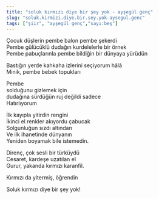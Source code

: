 ```yaml
---
title: "soluk kırmızı diye bir şey yok - ayşegül genç"
slug: "soluk.kirmizi.diye.bir.sey.yok-aysegul.genc"
tags: ["şiir", "ayşegül genç","sayı:beş"]
---
```


Çocuk düşlerin pembe balon pembe şekerdi  
Pembe gülücüklü dudağın kurdelelerle bir örnek\
Pembe pabuçlarınla pembe bildiğin bir dünyaya yürüdün

Bastığın yerde kahkaha izlerini seçiyorum hâlâ\
Minik, pembe bebek topukları

Pembe\
solduğunu gizlemek için\
dudağına sürdüğün ruj değildi sadece\
Hatırlıyorum

İlk kayıpla yitirdin rengini\
İkinci el renkler akıyordu çabucak\
Solgunluğun sızdı altından\
Ve ilk ihanetinde dünyanın\
Yeniden boyamak bile istemedin.

Direnç, çok sesli bir türküydü\
Cesaret, kardeşe uzatılan el\
Gurur, yakanda kırmızı karanfil.

Kırmızı da yitermiş, öğrendin

Soluk kırmızı diye bir şey yok!
